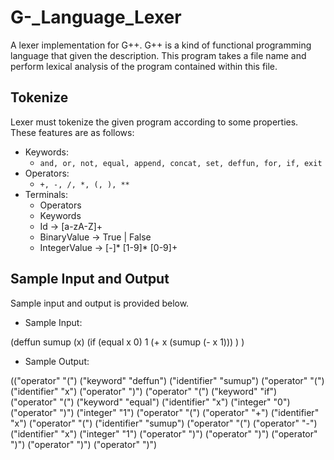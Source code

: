 # G-_Language_Lexer
A lexer implementation for G++. G++ is a kind of functional programming language that given the description.
This program takes a file name and perform lexical analysis of the program contained within this file.

## Tokenize
Lexer must tokenize the given program according to some properties. These features are as follows:
 * Keywords:
    * ``` and, or, not, equal, append, concat, set, deffun, for, if, exit ```
 * Operators:
    * ``` +, -, /, *, (, ), ** ```
 * Terminals:
    * Operators
    * Keywords
    * Id -> [a-zA-Z]+
    * BinaryValue -> True | False
    * IntegerValue -> [-]* [1-9]* [0-9]+
 
## Sample Input and Output 
Sample input and output is provided below.

* Sample Input:

 (deffun sumup (x)
    (if (equal x 0)
      1
      (+ x (sumup (- x 1)))
    )
 )

* Sample Output:

(("operator" "(") ("keyword" "deffun")
("identifier" "sumup") ("operator" "(")
("identifier" "x") ("operator" ")") ("operator"
"(") ("keyword" "if") ("operator" "(") ("keyword"
"equal") ("identifier" "x") ("integer" "0")
("operator" ")") ("integer" "1") ("operator" "(")
("operator" "+") ("identifier" "x") ("operator"
"(") ("identifier" "sumup") ("operator" "(")
("operator" "-") ("identifier" "x") ("integer" "1")
("operator" ")") ("operator" ")") ("operator" ")")
("operator" ")") ("operator" ")")
